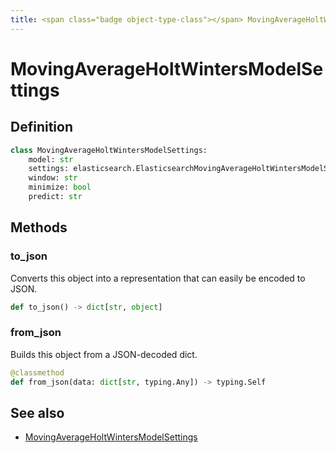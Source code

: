 ```yaml
---
title: <span class="badge object-type-class"></span> MovingAverageHoltWintersModelSettings
---
```

# <span class="badge object-type-class"></span> MovingAverageHoltWintersModelSettings

## Definition

```python
class MovingAverageHoltWintersModelSettings:
    model: str
    settings: elasticsearch.ElasticsearchMovingAverageHoltWintersModelSettingsSettings
    window: str
    minimize: bool
    predict: str
```
## Methods

### <span class="badge object-method"></span> to_json

Converts this object into a representation that can easily be encoded to JSON.

```python
def to_json() -> dict[str, object]
```

### <span class="badge object-method"></span> from_json

Builds this object from a JSON-decoded dict.

```python
@classmethod
def from_json(data: dict[str, typing.Any]) -> typing.Self
```

## See also

 * <span class="badge builder"></span> [MovingAverageHoltWintersModelSettings](./builder-MovingAverageHoltWintersModelSettings.md)
